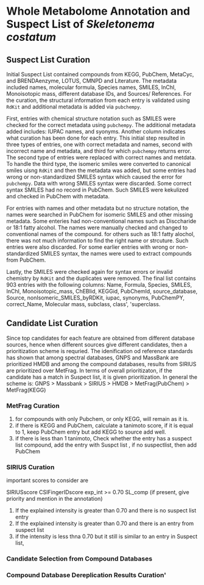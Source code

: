 # Whole Metabolome Annotation and Suspect List of _Skeletonema costatum_

## Suspect List Curation
Initial Suspect List contained compounds from KEGG, PubChem, MetaCyc, and BRENDAenzyme, LOTUS, CMNPD and Literature. The metadata included names, molecular formula, Species names, SMILES, InChI, Monoisotopic mass, different database IDs, and Sources/ References. For the curation, the structural information from each entry is validated using ```RdKit``` and additional metadata is added via ```pubchempy```. 

First, entries with chemical structure notation such as SMILES were checked for the correct metadata using ```pubchempy```. The additional metadata added includes: IUPAC names, and syonyms. Another column indicates what curation has been done for each entry. This initial step resulted in three types of entries, one with correct metadata and names, second with incorrect name and metadata, and third for which ```pubchempy``` returns error. The second type of entries were replaced with correct names and metdata. To handle the third type, the isomeric smiles were converted to canonical smiles uisng ```RdKit``` and then the metadata was added, but some entries had wrong or non-standardized SMILES syntax which caused the error for ```pubchempy```. Data with wrong SMILES syntax were discarded. Some correct syntax SMILES had no record in PubChem. Such SMILES were kekulized and checked in PubChem with metadata.

For entries with names and other metadata but no structure notation, the names were searched in PubChem for isomeric SMILES and other missing metadata. Some enteries had non-conventional names such as Disccharide or 18:1 fatty alcohol. The names were manually checked and changed to conventional names of the compound. for others such as 18:1 fatty alochol, there was not much information to find the right name or strcuture. Such entries were also discarded. For some earlier entries with wrong or non-standardized SMILES syntax, the names were used to extract compounds from PubChem.

Lastly, the SMILES were checked again for syntax errors or invalid chemistry by ```RdKit``` and the duplicates were removed. The final list contains 903 entries with the following columns: Name, Formula, Species, SMILES, InChI, Monoisotopic_mass, ChEBIid, KEGGid, PubChemId, source_database, Source, nonIsomeric_SMILES_byRDKit, iupac, synonyms, PubChemPY, correct_Name, Molecular mass, subclass, class', 'superclass.

## Candidate List Curation
Since top candidates for each feature are obtained from different database sources, hence when different sources give different candidates, then a prioritization scheme is requried. The idenification od reference standards has shown that among spectral databases, GNPS and MassBank are prioritized HMDB and among the compound databases, results from SIRIUS are prioritized over MetFrag. In terms of overall prioritizaton, if the candidate has a match in Suspect list, it is given prioritization. In general the scheme is: GNPS > Massbank > SIRIUS > HMDB > MetFrag(PubChem) > MetFrag(KEGG)

### MetFrag Curation
1. for compounds with only Pubchem, or only KEGG, will remain as it is.
2. if there is KEGG and PubChem, calculate a tanimoto score, if it is equal to 1, keep PubChem entry but add KEGG to source add well.
3. if there is less than 1 tanimoto, Check whether the entry has a suspect list compound, add the entry with Suspct list , if no suspectlist, then add PubChem

### SIRIUS Curation
important scores to consider are

SIRIUSscore
CSIFingerIDscore
exp_int >= 0.70
SL_comp (if present, give priority and mention in the annotation)

1. If the explained intensity is greater than 0.70 and there is no suspect list entry
2. If the explained intensity is greater than 0.70 and there is an entry from suspect list
3. if the intensity is less thna 0.70 but it still is similar to an entry in Suspect list,

### Candidate Selection from Compound Databases



### Compound Database Dereplication Results Curation'
